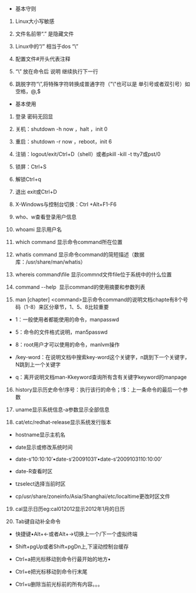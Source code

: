 - 基本守则

1. Linux大小写敏感

2. 文件名前带“.” 是隐藏文件

3. Linux中的“/” 相当于dos “\\”

4. 配置文件#开头代表注释

5. “\\” 放在命令后 说明 继续执行下一行

6. 跳脱字符“\\”,将特殊字符转换成普通字符（"\\"也可以是 单引号或者双引号）如空格，@,$

- 基本使用

1. 登录 密码无回显

2. 关机：shutdown -h now ，halt ，init 0

3. 重启：shutdown -r now ，reboot，init 6

4. 注销：logout/exit/Ctrl+D（shell）或者pkill -kill -t tty7或pst/0

5. 锁屏：Ctrl+S

6. 解锁Ctrl+q

7. 退出 exit或Ctrl+D

8. X-Windows与控制台切换：Ctrl +Alt+F1-F6

9. who、w查看登录用户信息

10. whoami 显示用户名

11. which command 显示命令command所在位置

12. whatis command 显示命令command的简短描述（数据库：/usr/share/man/whatis）

13. whereis command\\file 显示commnd文件file位于系统中的什么位置

14. command --help  显示command的使用摘要和参数列表

15. man \[chapter\] &lt;command&gt;显示命令command的说明文档chapte有8个号码（1-8）来区分章节，1、5、8比较重要

- 1：一般使用者都能使用的命令，manpasswd

- 5：命令的文件格式说明，man5passwd

- 8：root用户才可以使用的命令，manlvm操作

- /key-word：在说明文档中搜索key-word这个关键字，n跳到下一个关键字，N跳到上一个关键字

- q：离开说明文档man-Kkeyword查询所有含有关键字keyword的manpage

16. history显示历史命令!序号：执行该行的命令；!$：上一条命令的最后一个参数

17. uname显示系统信息-a参数显示全部信息

18. cat/etc/redhat-release显示系统发行版本

- hostname显示主机名

- date显示或修改系统时间

- date-s‘10:10:10’•date-s‘20091031’•date-s‘2009103110:10:00’

- date-R查看时区

- tzselect选择当前时区

- cp/usr/share/zoneinfo/Asia/Shanghai/etc/localtime更改时区文件

19. cal显示日历eg:cal012012显示2012年1月的日历

20. Tab键自动补全命令

- 快捷键•Alt+←或者Alt+→切换上一个/下一个虚拟终端

- Shift+pgUp或者Shift+pgDn上,下滚动控制台缓存

- Ctrl+a把光标移动到命令行最开始的地方•

- Ctrl+e把光标移动到命令行末尾

- Ctrl+u删除当前光标前的所有内容。。。